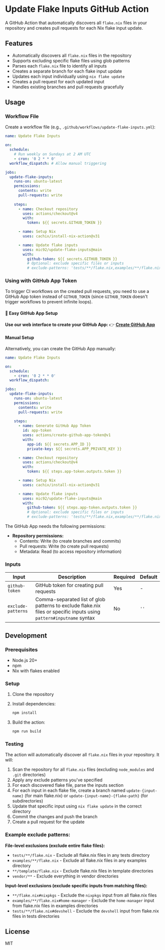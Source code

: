 # Update Flake Inputs GitHub Action

A GitHub Action that automatically discovers all `flake.nix` files in your repository and creates pull requests for each Nix flake input update.

## Features

- Automatically discovers all `flake.nix` files in the repository
- Supports excluding specific flake files using glob patterns
- Parses each `flake.nix` file to identify all inputs
- Creates a separate branch for each flake input update
- Updates each input individually using `nix flake update`
- Creates a pull request for each updated input
- Handles existing branches and pull requests gracefully

## Usage

### Workflow File

Create a workflow file (e.g., `.github/workflows/update-flake-inputs.yml`):

```yaml
name: Update Flake Inputs

on:
  schedule:
    # Run weekly on Sundays at 2 AM UTC
    - cron: '0 2 * * 0'
  workflow_dispatch: # Allow manual triggering

jobs:
  update-flake-inputs:
    runs-on: ubuntu-latest
    permissions:
      contents: write
      pull-requests: write
    
    steps:
      - name: Checkout repository
        uses: actions/checkout@v4
        with:
          token: ${{ secrets.GITHUB_TOKEN }}

      - name: Setup Nix
        uses: cachix/install-nix-action@v31

      - name: Update flake inputs
        uses: mic92/update-flake-inputs@main
        with:
          github-token: ${{ secrets.GITHUB_TOKEN }}
          # Optional: exclude specific files or inputs
          # exclude-patterns: 'tests/**/flake.nix,examples/**/flake.nix#home-manager'
```

### Using with GitHub App Token

To trigger CI workflows on the created pull requests, you need to use a GitHub App token instead of `GITHUB_TOKEN` (since `GITHUB_TOKEN` doesn't trigger workflows to prevent infinite loops).

#### 🚀 Easy GitHub App Setup

**Use our web interface to create your GitHub App:**
👉 **[Create GitHub App](https://mic92.github.io/update-flake-inputs/)**

#### Manual Setup

Alternatively, you can create the GitHub App manually:

```yaml
name: Update Flake Inputs

on:
  schedule:
    - cron: '0 2 * * 0'
  workflow_dispatch:

jobs:
  update-flake-inputs:
    runs-on: ubuntu-latest
    permissions:
      contents: write
      pull-requests: write
    
    steps:
      - name: Generate GitHub App Token
        id: app-token
        uses: actions/create-github-app-token@v1
        with:
          app-id: ${{ secrets.APP_ID }}
          private-key: ${{ secrets.APP_PRIVATE_KEY }}

      - name: Checkout repository
        uses: actions/checkout@v4
        with:
          token: ${{ steps.app-token.outputs.token }}

      - name: Setup Nix
        uses: cachix/install-nix-action@v31

      - name: Update flake inputs
        uses: mic92/update-flake-inputs@main
        with:
          github-token: ${{ steps.app-token.outputs.token }}
          # Optional: exclude specific files or inputs
          # exclude-patterns: 'tests/**/flake.nix,examples/**/flake.nix#home-manager'
```

The GitHub App needs the following permissions:
- **Repository permissions:**
  - Contents: Write (to create branches and commits)
  - Pull requests: Write (to create pull requests)
  - Metadata: Read (to access repository information)

### Inputs

| Input | Description | Required | Default |
|-------|-------------|----------|---------|
| `github-token` | GitHub token for creating pull requests | Yes | - |
| `exclude-patterns` | Comma-separated list of glob patterns to exclude flake.nix files or specific inputs using `pattern#inputname` syntax | No | `''` |

## Development

### Prerequisites

- Node.js 20+
- npm
- Nix with flakes enabled

### Setup

1. Clone the repository
2. Install dependencies:
   ```bash
   npm install
   ```

3. Build the action:
   ```bash
   npm run build
   ```

### Testing

The action will automatically discover all `flake.nix` files in your repository. It will:

1. Scan the repository for all `flake.nix` files (excluding `node_modules` and `.git` directories)
2. Apply any exclude patterns you've specified
3. For each discovered flake file, parse the inputs section
4. For each input in each flake file, create a branch named `update-{input-name}` (for main flake.nix) or `update-{input-name}-{flake-path}` (for subdirectories)
5. Update that specific input using `nix flake update` in the correct directory
6. Commit the changes and push the branch
7. Create a pull request for the update

### Example exclude patterns:

**File-level exclusions (exclude entire flake files):**
- `tests/**/flake.nix` - Exclude all flake.nix files in any tests directory
- `examples/**/flake.nix` - Exclude all flake.nix files in any examples directory  
- `**/template/flake.nix` - Exclude flake.nix files in template directories
- `vendor/**` - Exclude everything in vendor directories

**Input-level exclusions (exclude specific inputs from matching files):**
- `**/flake.nix#nixpkgs` - Exclude the `nixpkgs` input from all flake.nix files
- `examples/**/flake.nix#home-manager` - Exclude the `home-manager` input from flake.nix files in examples directories
- `tests/**/flake.nix#devshell` - Exclude the `devshell` input from flake.nix files in tests directories

## License

MIT
